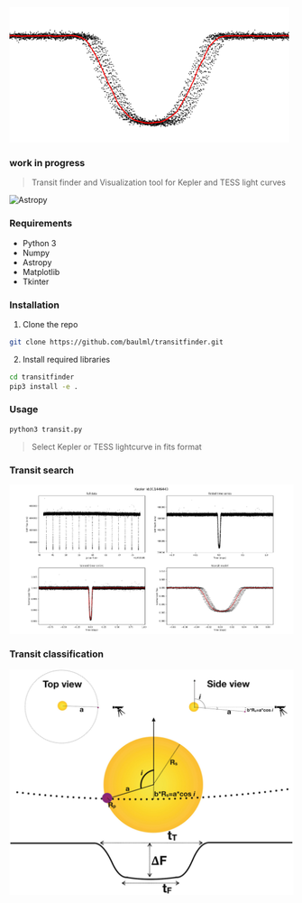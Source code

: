 ![transit](/media/transitlogo.png) 
### work in progress

> Transit finder and Visualization tool for Kepler and TESS light curves

![Astropy](http://img.shields.io/badge/powered%20by-AstroPy-orange.svg?style=flat)

### Requirements
  * Python 3
  * Numpy
  * Astropy
  * Matplotlib
  * Tkinter
  
### Installation

1. Clone the repo
```sh
git clone https://github.com/baulml/transitfinder.git
```
2. Install required libraries
```sh
cd transitfinder
pip3 install -e .
```
### Usage
```python
python3 transit.py
```
> Select Kepler or TESS lightcurve in fits format

### Transit search

![transit](/media/visualTP.png) 

### Transit classification

![transit](/media/classification.png) 

